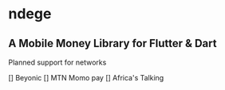 # ndege

## A Mobile Money Library for Flutter & Dart

Planned support for networks

[] Beyonic
[] MTN Momo pay
[] Africa's Talking

